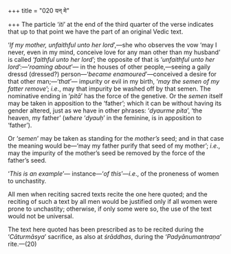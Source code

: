 +++
title = "020 यन् मे"

+++
The particle ‘*iti*’ at the end of the third quarter of the verse
indicates that up to that point we have the part of an original Vedic
text.

‘*If my mother, unfaithful unto her lord*’,—she who observes the vow
‘may I never, even in my mind, conceive love for any man other than my
husband’ is called ‘*faithful unto her lord*’; the opposite of that is
‘*unfaithful unto her lord*’:—‘*roaming about*’— in the houses of other
people,—seeing a gaily dressd (dressed?) person—‘*became
enamoured*’—conceived a desire for that other man;—‘*that*’— impurity or
evil in my birth, ‘*may the semen of my fatter remove*’; *i.e*., may
that impurity be washed off by that semen. The nominative ending in
‘*pitā*’ has the force of the genetive. Or the *semen* itself may be
taken in apposition to the ‘father’; which it can be without having its
gender altered, just as we have in other phrases: ‘*dyaurme pita*’, ‘the
heaven, my father’ (*where* ‘*dyauḥ*’ in the feminine, is in apposition
to ‘father’).

Or ‘*semen*’ may be taken as standing for the *mother’s* seed; and in
that case the meaning would be—‘may my father purify that seed of my
mother’; *i.e*., may the impurity of the mother’s seed be removed by the
force of the father’s seed.

‘*This is an example*’— instance—‘*of this*’—*i.e*., of the proneness of
women to unchastity.

All men when reciting sacred texts recite the one here quoted; and the
reciting of such a text by all men would be justified only if all women
were prone to unchastity; otherwise, if only some were so, the use of
the text would not be universal.

The text here quoted has been prescribed as to be recited during the
‘*Cāturmāsya*’ sacrifice, as also at *śrāddhas*, during the
‘*Padyānumantraṇa*’ rite.—(20)



